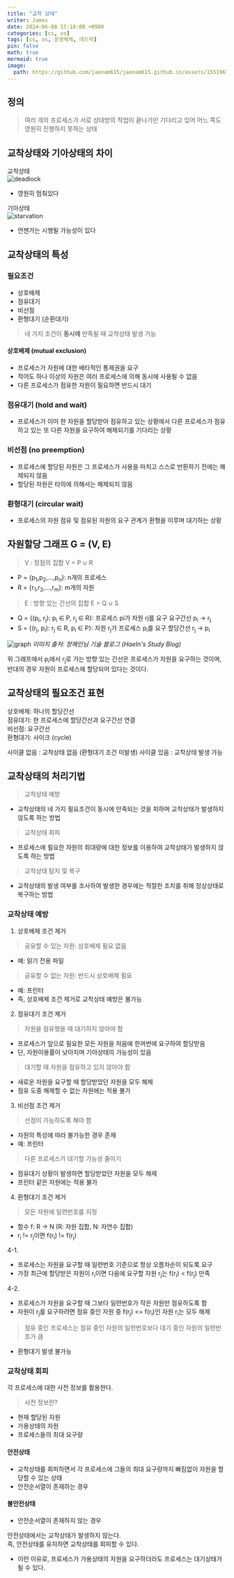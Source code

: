 ```yaml
---
title: "교착 상태"
writer: James
date: 2024-06-08 15:18:00 +0900
categories: [cs, os]
tags: [cs, os, 운영체제, 데드락]
pin: false
math: true
mermaid: true
image:
  path: https://github.com/jaenam615/jaenam615.github.io/assets/155196757/8a79a2ba-0312-4539-9467-28245cf2763a
---
```


## 정의
> 여러 개의 프로세스가 서로 상대방의 작업이 끝나기만 기다리고 있어 어느 쪽도 영원히 진행하지 못하는 상태  

## 교착상태와 기아상태의 차이

교착상태  
![deadlock](https://github.com/jaenam615/jaenam615.github.io/assets/155196757/8a79a2ba-0312-4539-9467-28245cf2763a)

- 영원히 멈춰있다  

기아상태  
![starvation](https://github.com/jaenam615/jaenam615.github.io/assets/155196757/5d48a58f-d76a-443f-8800-1020028f49ca)

- 언젠가는 시행될 가능성이 있다

## 교착상태의 특성

### 필요조건
- 상호배제
- 점유대기
- 비선점
- 환형대기 (순환대기)

> 네 가지 조건이 <b>동시에</b> 만족될 때 교착상태 발생 가능

#### 상호배제 (mutual exclusion)
- 프로세스가 자원에 대한 배타적인 통제권을 요구
- 적어도 하나 이상의 자원은 여러 프로세스에 의해 동시에 사용될 수 없음
- 다른 프로세스가 점유한 자원이 필요하면 반드시 대기

### 점유대기 (hold and wait)
- 프로세스가 이미 한 자원을 할당받아 점유하고 있는 상황에서 다른 프로세스가 점유하고 있는 또 다른 자원을 요구하여 해제되기를 기다리는 상황

### 비선점 (no preemption)
- 프로세스에 할당된 자원은 그 프로세스가 사용을 마치고 스스로 반환하기 전에는 해제되지 않음
- 할당된 자원은 타의에 의해서는 해제되지 않음

### 환형대기 (circular wait)
- 프로세스의 자원 점유 및 점유된 자원의 요구 관계가 환형을 이루며 대기하는 상황

## 자원할당 그래프 G = (V, E)

> V : 정점의 집합 V = P ∪ R
- P = {p<sub>1</sub>,p<sub>2</sub>,...,p<sub>n</sub>}: n개의 프로세스 
- R = {r<sub>1</sub>,r<sub>2</sub>,...,r<sub>m</sub>}: m개의 자원
> E : 방향 있는 간선의 집합 E = Q ∪ S
- Q = {(p<sub>i</sub>, r<sub>j</sub>): p<sub>i</sub> ∈ P, r<sub>j</sub> ∈ R}: 프로세스 pi가 자원 rj를 요구 
    요구간선 p<sub>i</sub> -> r<sub>j</sub>
- S = {(r<sub>j</sub>, p<sub>i</sub>): r<sub>j</sub> ∈ R, p<sub>i</sub> ∈ P}: 자원 r<sub>j</sub>가 프로세스 p<sub>i</sub>를 요구 
    할당간선 r<sub>j</sub> -> p<sub>i</sub>

![graph](https://jhi93.github.io/assets/img/os/ResourceAllocation.png)
*이미지 출처: 정해인님 기술 블로그 (HaeIn's Study Blog)*

위 그래프에서 p<sub>i</sub>에서 r<sub>j</sub>로 가는 방향 있는 간선은 프로세스가 자원을 요구하는 것이며,  
반대의 경우 자원이 프로세스에 할당되어 있다는 것이다.  

## 교착상태의 필요조건 표현 
상호배제: 하나의 할당간선  
점유대기: 한 프로세스에 할당간선과 요구간선 연결  
비선점: 요구간선  
환형대기: 사이크 (cycle)  

사이클 없음 : 교착상태 없음 (환형대기 조건 미발생)
사이클 있음 : 교착상태 발생 가능

## 교착상태의 처리기법
> 교착상태 예방
- 교착상태의 네 가지 필요조건이 동시에 만족되는 것을 피하며 교착상태가 발생하지 않도록 하는 방법

> 교착상태 회피
- 프로세스에 필요한 자원의 최대량에 대한 정보를 이용하여 교착상태가 발생하지 않도록 하는 방법

> 교착상태 탐지 및 복구
- 교착상태의 발생 여부를 조사하여 발생한 경우에는 적절한 조치를 취해 정상상태로 복구하는 방법 

### 교착상태 예방 

1. 상호배제 조건 제거

> 공유할 수 있는 자원: 상호배제 필요 없음
- 예: 읽기 전용 파일  

> 공유할 수 없는 자원: 반드시 상호배제 필요  
- 예: 프린터  
- 즉, 상호배제 조건 제거로 교착상태 예방은 불가능  

2. 점유대기 조건 제거

> 자원을 점유했을 때 대기하지 않아야 함 
- 프로세스가 앞으로 필요한 모든 자원을 처음에 한꺼번에 요구하여 할당받음
- 단, 자원이용률이 낮아지며 기아상태의 가능성이 있음

> 대기할 때 자원을 점유하고 있지 않아야 함
- 새로운 자원을 요구할 때 할당받았던 자원을 모두 해제  
- 점유 도중 해제할 수 없는 자원에는 적용 불가  

3. 비선점 조건 제거 

> 선점이 가능하도록 해야 함 
- 자원의 특성에 따라 불가능한 경우 존재
- 예: 프린터

> 다른 프로세스가 대기할 가능성 줄이기
- 점유대기 상황이 발생하면 할당받았던 자원을 모두 해제
- 프린터 같은 자원에는 적용 불가 

4. 환형대기 조건 제거 

> 모든 자원에 일련번호를 지정 
- 함수 f: R -> N (R: 자원 집합, N: 자연수 집합)
- r<sub>i</sub> != r<sub>j</sub>이면 f(r<sub>i</sub>) != f(r<sub>j</sub>)

4-1. 
- 프로세스는 자원을 요구할 때 일련번호 기준으로 항상 오름차순이 되도록 요구
- 가장 최근에 할당받은 자원이 r<sub>i</sub>이면 다음에 요구할 자원 r<sub>j</sub>는 f(r<sub>i</sub>) < f(r<sub>j</sub>) 만족

4-2. 
- 프로세스가 자원을 요구할 때 그보다 일련번호가 작은 자원만 점유하도록 함 
- 자원이 r<sub>j</sub>를 요구하려면 점유 중인 자원 중 f(r<sub>j</sub>) <= f(r<sub>i</sub>)인 자원 r<sub>i</sub>는 모두 해제  

> 점유 중인 프로세스는 점유 중인 자원의 일련번호보다 대기 중인 자원의 일련번호가 큼 
- 환형대기 발생 불가능 

### 교착상태 회피

각 프로세스에 대한 사전 정보를 활용한다.  

> 사전 정보란? 
- 현재 할당된 자원
- 가용상태의 자원
- 프로세스들의 최대 요구량

#### 안전상태
- 교착상태를 회피하면서 각 프로세스에 그들의 최대 요구량까지 빠짐없이 자원을 할당할 수 있는 상태
- 안전순서열이 존재하는 경우  

#### 불안전상태
- 안전순서열이 존재하지 않는 경우 

안전상태에서는 교착상태가 발생하지 않는다.  
즉, 안전상태를 유지하면 교착상태를 회피할 수 있다.  

- 이런 이유로, 프로세스가 가용상태의 자원을 요구하더라도 프로세스는 대기상태가 될 수 있다. 
